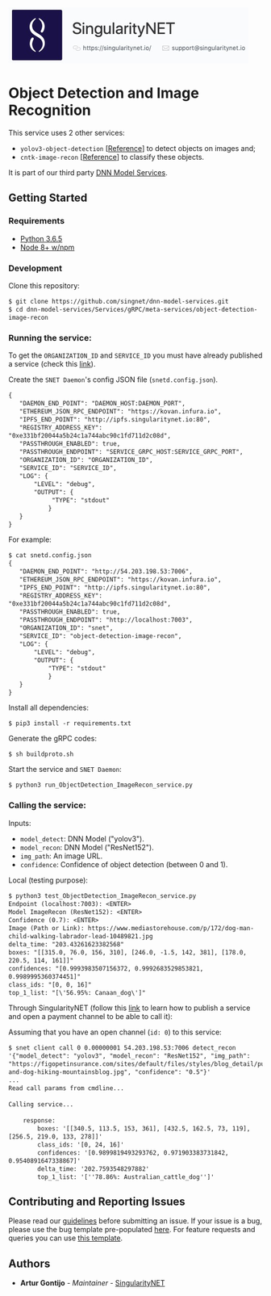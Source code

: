 [issue-template]: ../../../../../../issues/new?template=BUG_REPORT.md
[feature-template]: ../../../../../../issues/new?template=FEATURE_REQUEST.md

![singnetlogo](../../../../docs/assets/singnet-logo.jpg?raw=true 'SingularityNET')

# Object Detection and Image Recognition

This service uses 2 other services:
  - `yolov3-object-detection` [[Reference](https://pjreddie.com/darknet/yolo/)] to detect objects on images and;
  - `cntk-image-recon` [[Reference](https://cntk.ai/pythondocs/CNTK_301_Image_Recognition_with_Deep_Transfer_Learning.html)] to classify these objects.

It is part of our third party [DNN Model Services](https://github.com/singnet/dnn-model-services).

## Getting Started

### Requirements

- [Python 3.6.5](https://www.python.org/downloads/release/python-365/)
- [Node 8+ w/npm](https://nodejs.org/en/download/)

### Development

Clone this repository:
```
$ git clone https://github.com/singnet/dnn-model-services.git
$ cd dnn-model-services/Services/gRPC/meta-services/object-detection-image-recon
```

### Running the service:

To get the `ORGANIZATION_ID` and `SERVICE_ID` you must have already published a service (check this [link](https://github.com/singnet/wiki/tree/master/tutorials/howToPublishService)).

Create the `SNET Daemon`'s config JSON file (`snetd.config.json`).

```
{
   "DAEMON_END_POINT": "DAEMON_HOST:DAEMON_PORT",
   "ETHEREUM_JSON_RPC_ENDPOINT": "https://kovan.infura.io",
   "IPFS_END_POINT": "http://ipfs.singularitynet.io:80",
   "REGISTRY_ADDRESS_KEY": "0xe331bf20044a5b24c1a744abc90c1fd711d2c08d",
   "PASSTHROUGH_ENABLED": true,
   "PASSTHROUGH_ENDPOINT": "SERVICE_GRPC_HOST:SERVICE_GRPC_PORT",  
   "ORGANIZATION_ID": "ORGANIZATION_ID",
   "SERVICE_ID": "SERVICE_ID",
   "LOG": {
       "LEVEL": "debug",
       "OUTPUT": {
            "TYPE": "stdout"
           }
   }
}
```

For example:

```
$ cat snetd.config.json
{
   "DAEMON_END_POINT": "http://54.203.198.53:7006",
   "ETHEREUM_JSON_RPC_ENDPOINT": "https://kovan.infura.io",
   "IPFS_END_POINT": "http://ipfs.singularitynet.io:80",
   "REGISTRY_ADDRESS_KEY": "0xe331bf20044a5b24c1a744abc90c1fd711d2c08d",
   "PASSTHROUGH_ENABLED": true,
   "PASSTHROUGH_ENDPOINT": "http://localhost:7003",
   "ORGANIZATION_ID": "snet",
   "SERVICE_ID": "object-detection-image-recon",
   "LOG": {
       "LEVEL": "debug",
       "OUTPUT": {
           "TYPE": "stdout"
           }
   }
}
```
Install all dependencies:
```
$ pip3 install -r requirements.txt
```
Generate the gRPC codes:
```
$ sh buildproto.sh
```
Start the service and `SNET Daemon`:
```
$ python3 run_ObjectDetection_ImageRecon_service.py
```

### Calling the service:

Inputs:
  - `model_detect`: DNN Model ("yolov3").
  - `model_recon`: DNN Model ("ResNet152").
  - `img_path`: An image URL.
  - `confidence`: Confidence of object detection (between 0 and 1).

Local (testing purpose):

```
$ python3 test_ObjectDetection_ImageRecon_service.py 
Endpoint (localhost:7003): <ENTER>
Model ImageRecon (ResNet152): <ENTER>
Confidence (0.7): <ENTER>
Image (Path or Link): https://www.mediastorehouse.com/p/172/dog-man-child-walking-labrador-lead-10489821.jpg
delta_time: "203.43261623382568"
boxes: "[[315.0, 76.0, 156, 310], [246.0, -1.5, 142, 381], [178.0, 220.5, 114, 161]]"
confidences: "[0.9993983507156372, 0.9992683529853821, 0.9989995360374451]"
class_ids: "[0, 0, 16]"
top_1_list: "[\'56.95%: Canaan_dog\']"
```

Through SingularityNET (follow this [link](https://github.com/singnet/wiki/blob/master/tutorials/howToPublishService/README.md) to learn how to publish a service and open a payment channel to be able to call it):

Assuming that you have an open channel (`id: 0`) to this service:

```
$ snet client call 0 0.00000001 54.203.198.53:7006 detect_recon '{"model_detect": "yolov3", "model_recon": "ResNet152", "img_path": "https://figopetinsurance.com/sites/default/files/styles/blog_detail/public/imagedogsman-and-dog-hiking-mountainsblog.jpg", "confidence": "0.5"}'
...
Read call params from cmdline...

Calling service...

    response:
        boxes: '[[340.5, 113.5, 153, 361], [432.5, 162.5, 73, 119], [256.5, 219.0, 133, 278]]'
        class_ids: '[0, 24, 16]'
        confidences: '[0.9899819493293762, 0.971903383731842, 0.9540891647338867]'
        delta_time: '202.7593548297882'
        top_1_list: '[''78.86%: Australian_cattle_dog'']'
```

## Contributing and Reporting Issues

Please read our [guidelines](https://github.com/singnet/wiki/blob/master/guidelines/CONTRIBUTING.md#submitting-an-issue) before submitting an issue. If your issue is a bug, please use the bug template pre-populated [here][issue-template]. For feature requests and queries you can use [this template][feature-template].

## Authors

* **Artur Gontijo** - *Maintainer* - [SingularityNET](https://www.singularitynet.io)
